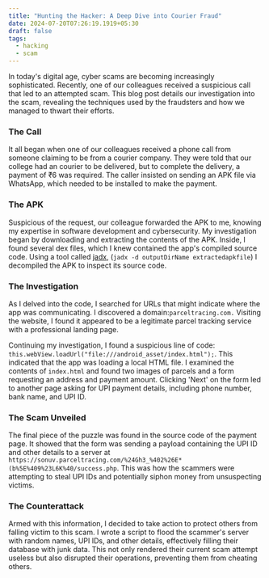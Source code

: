```yaml
---
title: "Hunting the Hacker: A Deep Dive into Courier Fraud"
date: 2024-07-20T07:26:19.1919+05:30
draft: false
tags:
  - hacking
  - scam
---
```



In today's digital age, cyber scams are becoming increasingly sophisticated. Recently, one of our colleagues received a suspicious call that led to an attempted scam. This blog post details our investigation into the scam, revealing the techniques used by the fraudsters and how we managed to thwart their efforts.

### The Call

It all began when one of our colleagues received a phone call from someone claiming to be from a courier company. They were told that our college had an courier to be delivered, but to complete the delivery, a payment of ₹6 was required. The caller insisted on sending an APK file via WhatsApp, which needed to be installed to make the payment.

### The APK

Suspicious of the request, our colleague forwarded the APK to me, knowing my expertise in software development and cybersecurity. My investigation began by downloading and extracting the contents of the APK. Inside, I found several dex files, which I knew contained the app's compiled source code. Using a tool called [jadx](https://github.com/skylot/jadx), (`jadx -d outputDirName extractedapkfile`) I decompiled the APK to inspect its source code.

### The Investigation

As I delved into the code, I searched for URLs that might indicate where the app was communicating. I discovered a domain:`parceltracing.com.` Visiting the website, I found it appeared to be a legitimate parcel tracking service with a professional landing page.

Continuing my investigation, I found a suspicious line of code: `this.webView.loadUrl("file:///android_asset/index.html");`. This indicated that the app was loading a local HTML file. I examined the contents of `index.html` and found two images of parcels and a form requesting an address and payment amount. Clicking 'Next' on the form led to another page asking for UPI payment details, including phone number, bank name, and UPI ID.

### The Scam Unveiled

The final piece of the puzzle was found in the source code of the payment page. It showed that the form was sending a payload containing the UPI ID and other details to a server at `https://sonuv.parceltracing.com/%24Gh3_%402%26E*(b%5E%409%23L6K%40/success.php`. This was how the scammers were attempting to steal UPI IDs and potentially siphon money from unsuspecting victims.

### The Counterattack

Armed with this information, I decided to take action to protect others from falling victim to this scam. I wrote a script to flood the scammer's server with random names, UPI IDs, and other details, effectively filling their database with junk data. This not only rendered their current scam attempt useless but also disrupted their operations, preventing them from cheating others.
